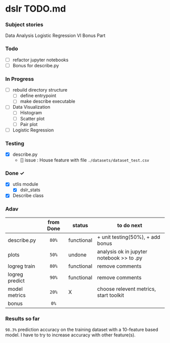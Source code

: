 # dslr TODO.md

### Subject stories

Data Analysis
Logistic Regression
VI Bonus Part

### Todo

- [ ] refactor jupyter notebooks
- [ ] Bonus for describe.py

### In Progress

- [ ] rebuild directory structure
  - [ ] define entrypoint
  - [ ] make describe executable
- [ ] Data Visualization
  - [ ] Histogram
  - [ ] Scatter plot
  - [ ] Pair plot
- [ ] Logistic Regression

### Testing

- [x] describe.py
  - [] issue : House feature with file `./datasets/dataset_test.csv`

### Done ✓

- [x] utlis module
  - [x] dslr_stats
- [x] Describe class

### Adav

||from Done| status | to do next|
|---|:---:|---|---|
|describe.py | `80%` | functional |+ unit testing(50%), + add bonus|
|plots| `50%` | undone | analysis ok in jupyter notebook >> to .py|
|logreg train |`80%`|  functional | remove comments|
|logreg predict | `90%` |  functional | remove comments|
|model metrics| `20%` | X |choose relevent metrics, start toolkit|
|bonus|`0%`||||

### Results so far

`98.3%` prediction accuracy on the training dataset with a 10-feature based model.
I have to try to increase accuracy with other feature(s).
